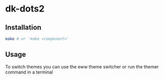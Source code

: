 # dk-dots2

## Installation
```bash
make # or 'make <component>'
```

## Usage
To switch themes you can use the eww theme switcher or run the themer command in a terminal
